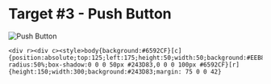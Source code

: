 # Target #3 - Push Button

![Push Button](https://cssbattle.dev/targets/3.png)

```
<div r><div c><style>body{background:#6592CF}[c]{position:absolute;top:125;left:175;height:50;width:50;background:#EEB850;border-radius:50%;box-shadow:0 0 0 50px #243D83,0 0 0 100px #6592CF}[r]{height:150;width:300;background:#243D83;margin: 75 0 0 42}
```
